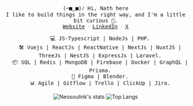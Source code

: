 <p align="center">
 <samp>(⌐■‿■)ﾉ  Hi, Nath here</samp>
 </br>
  <samp>
    I like to build things in the right way, and I'm a little bit curious 👀.<br/>
    <a href="https://nathan-mande.netlify.app/">Website</a> ᐧ
    <a href="https://www.linkedin.com/in/nathan-mande-87b0b2196">LinkedIn</a> ᐧ
    <a href="https://twitter.com/nsl_nathan">X</a>
  </samp>
</p>

<ul align="center">
  <samp align="center">💻 JS-Typescript | NodeJs | PHP.</samp></br>
  <samp align="center">🛠 Vuejs | ReactJs | ReactNative | NextJs | NuxtJS | ThreeJs | NestJS | ExpressJs | Laravel.</samp></br>
  <samp align="center">📦 SQL | Redis | MongoDB | Firebase | Docker | GraphQL | Prisma.</samp></br>
  <samp align="center">💅 Figma | Blender.</samp></br>
  <samp align="center" >📊 Agile | Gitflow | Trello | ClickUp | Jira.</samp></br>
</ul>

<p align="center">
  <img alt="Neosoulink's stats" src="https://github-readme-stats.vercel.app/api?username=Neosoulink&show_icons=true&icon_color=2F81F7&layout=compact&show_owner=true&theme=gotham&text_color=999999&bg_color=00000000&title_color=2F81F7&hide_title=true&hide_border=true" />
  <img alt="Top Langs" src="https://github-readme-stats.vercel.app/api/top-langs/?username=Neosoulink&include_all_commits=true&layout=compact&langs_count=6&hide=html,css,less,scss,hack,php,javascript&show_icons=true&icon_color=2F81F7&count_private=true&theme=gotham&text_color=999999&bg_color=00000000&title_color=2F81F7&hide_border=true" />
</p>

